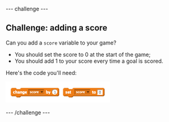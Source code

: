 --- challenge ---
## Challenge: adding a score
Can you add a `score` variable to your game?

+ You should set the score to 0 at the start of the game;
+ You should add 1 to your score every time a goal is scored.

Here's the code you'll need:

![screenshot](images/goalie-score-code.png)




--- /challenge ---
